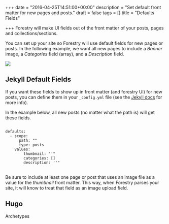 +++
date = "2016-04-25T14:51:00+00:00"
description = "Set default front matter for new pages and posts."
draft = false
tags = []
title = "Defaults Fields"

+++
Forestry will make UI fields out of the front matter of your posts, pages and collections/sections. 

You can set up  your site so Forestry will use default fields for new pages or posts. In the following example, we want all new pages to include a *Banner* image, a *Categories* field (array), and a *Description* field.

<img src="/docs/assets/images/forestry-default-fields.png">

## Jekyll Default Fields 
If you want these fields to show up in front matter (and forestry UI) for new posts, you can define them in your <code>_config.yml</code> file (see the <a href="https://jekyllrb.com/docs/configuration/#front-matter-defaults">Jekyll docs</a> for more info).

In the example below, all new posts (no matter what the path is) will get these fields.

<pre><code class="language-yml">
defaults:
  - scope:
      path: ""
      type: posts
    values:
        thumbnail: ''"
        categories: []
        description: ''"
</code>
</pre>

Be sure to include at least one page or post that uses an image file as a value for the *thumbnail* front matter.  This way, when Forestry parses your site, it will know to treat that field as an image upload field. 

## Hugo

Archetypes